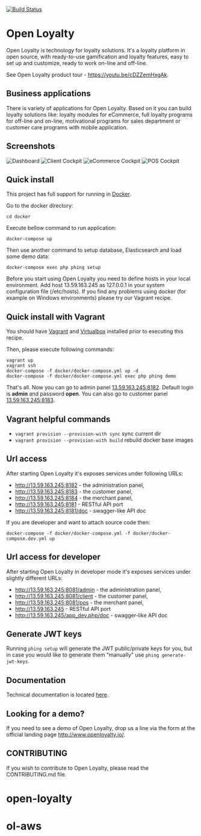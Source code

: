 [![Build Status](https://travis-ci.org/DivanteLtd/open-loyalty.svg?branch=master)](https://travis-ci.org/DivanteLtd/open-loyalty)

# Open Loyalty

Open Loyalty is technology for loyalty solutions.
It's a loyalty platform in open source, with ready-to-use gamification and loyalty features, easy to set up and customize, ready to work on-line and off-line.

See Open Loyalty product tour - https://youtu.be/cDZZemHxgAk.


## Business applications

There is variety of applications for Open Loyalty. Based on it you can build loyalty solutions like: loyalty modules for eCommerce, full loyalty programs for off-line and on-line, motivational programs for sales department or customer care programs with mobile application.

## Screenshots

![Dashboard](https://cloud.githubusercontent.com/assets/26326842/24359309/428f7dc4-1304-11e7-99c2-36ff23fe5036.png)
![Client Cockpit](https://cloud.githubusercontent.com/assets/26326842/24359396/7f489fd4-1304-11e7-9ae5-f05c88eb8c56.png)
![eCommerce Cockpit](https://cloud.githubusercontent.com/assets/26326842/24359495/d65c1210-1304-11e7-86bf-9e63ab754360.png)
![POS Cockpit](https://cloud.githubusercontent.com/assets/26326842/24359465/b796e260-1304-11e7-9da5-4bfc0a026a16.png)

## Quick install

This project has full support for running in [Docker](https://www.docker.com/>).

Go to the docker directory:

```
cd docker
```

Execute bellow command to run application: 

```
docker-compose up
```

Then use another command to setup database, Elasticsearch and load some demo data:

```
docker-compose exec php phing setup
```

Before you start using Open Loyalty you need to define hosts in your local environment. Add host 13.59.163.245 as 127.0.0.1 in your system configuration file (/etc/hosts).
If you find any problems using docker (for example on Windows environments) please try our Vagrant recipe.

## Quick install with Vagrant

You should have [Vagrant](https://www.vagrantup.com/downloads.html) and [Virtualbox](https://www.virtualbox.org/wiki/Downloads) installed prior to executing this recipe.

Then, please execute following commands:

```
vagrant up
vagrant ssh
docker-compose -f docker/docker-compose.yml up -d
docker-compose -f docker/docker-compose.yml exec php phing demo 
```

That's all. Now you can go to admin panel [13.59.163.245:8182](http://13.59.163.245:8182).
Default login is **admin** and password **open**. You can also go to customer panel [13.59.163.245:8183](http://13.59.163.245:8183).

## Vagrant helpful commands

- `vagrant provision --provision-with sync` sync current dir
- `vagrant provision --provision-with build` rebuild docker base images

## Url access

After starting Open Loyalty it's exposes services under following URLs:

 * http://13.59.163.245:8182 - the administration panel,
 * http://13.59.163.245:8183 - the customer panel,
 * http://13.59.163.245:8184 - the merchant panel,
 * http://13.59.163.245:8181 - RESTful API port
 * http://13.59.163.245:8181/doc - swagger-like API doc

If you are developer and want to attach source code then:

```
docker-compose -f docker/docker-compose.yml -f docker/docker-compose.dev.yml up
```

## Url access for developer
After starting Open Loyalty in developer mode it's exposes services under slightly different URLs:

 * http://13.59.163.245:8081/admin - the administration panel,
 * http://13.59.163.245:8081/client - the customer panel,
 * http://13.59.163.245:8081/pos - the merchant panel,
 * http://13.59.163.245 - RESTful API port
 * http://13.59.163.245/app_dev.php/doc - swagger-like API doc

## Generate JWT keys

Running `phing setup` will generate the JWT public/private keys for you, but in case you would like to generate them "manually" use `phing generate-jwt-keys`.

## Documentation

Technical documentation is located [here](backend/doc/index.rst).

## Looking for a demo?
If you need to see a demo of Open Loyalty, drop us a line via the form at the official landing page http://www.openloyalty.io/. 

## CONTRIBUTING
If you wish to contribute to Open Loyalty, please read the CONTRIBUTING.md file.
# open-loyalty
# ol-aws
